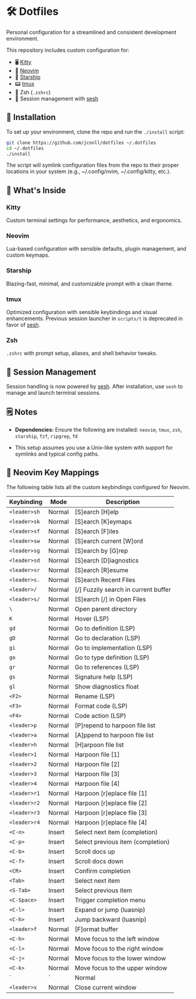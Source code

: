 # 🛠 Dotfiles

Personal configuration for a streamlined and consistent development environment.

This repository includes custom configuration for:

- 🖥 [Kitty](https://sw.kovidgoyal.net/kitty/)
- 🧠 [Neovim](https://neovim.io/)
- 🌟 [Starship](https://starship.rs/)
- 📟 [tmux](https://github.com/tmux/tmux)
- 🐚 Zsh (`.zshrc`)
- 📁 Session management with [sesh](https://github.com/jcnnll/sesh)


## 🔧 Installation

To set up your environment, clone the repo and run the `./install` script:

```sh
git clone https://github.com/jcnnll/dotfiles ~/.dotfiles
cd ~/.dotfiles
./install
```

The script will symlink configuration files from the repo to their proper
locations in your system (e.g., ~/.config/nvim, ~/.config/kitty, etc.).

## 📂 What's Inside

### Kitty
Custom terminal settings for performance, aesthetics, and ergonomics.

### Neovim
Lua-based configuration with sensible defaults, plugin management, and custom keymaps.

### Starship
Blazing-fast, minimal, and customizable prompt with a clean theme.

### tmux
Optimized configuration with sensible keybindings and visual enhancements.
Previous session launcher in `scripts/t` is deprecated in favor of [sesh](https://github.com/jcnnll/sesh).

### Zsh
`.zshrc` with prompt setup, aliases, and shell behavior tweaks.


## 🧩 Session Management

Session handling is now powered by [sesh](https://github.com/jcnnll/sesh).
After installation, use `sesh` to manage and launch terminal sessions.


## 🗒 Notes

- **Dependencies:**
  Ensure the following are installed:
  `neovim`, `tmux`, `zsh`, `starship`, `fzf`, `ripgrep`, `fd`

- This setup assumes you use a Unix-like system with support for symlinks and typical config paths.

## 🎯 Neovim Key Mappings

The following table lists all the custom keybindings configured for Neovim.

| Keybinding        | Mode   | Description                               |
|-------------------|--------|-------------------------------------------|
| `<leader>sh`      | Normal | [S]earch [H]elp                           |
| `<leader>sk`      | Normal | [S]earch [K]eymaps                        |
| `<leader>sf`      | Normal | [S]earch [F]iles                          |
| `<leader>sw`      | Normal | [S]earch current [W]ord                   |
| `<leader>sg`      | Normal | [S]earch by [G]rep                        |
| `<leader>sd`      | Normal | [S]earch [D]iagnostics                    |
| `<leader>sr`      | Normal | [S]earch [R]esume                         |
| `<leader>s.`      | Normal | [S]earch Recent Files                     |
| `<leader>/`       | Normal | [/] Fuzzily search in current buffer      |
| `<leader>s/`      | Normal | [S]earch [/] in Open Files                |
| `\`               | Normal | Open parent directory                     |
| `K`               | Normal | Hover (LSP)                               |
| `gd`              | Normal | Go to definition (LSP)                    |
| `gD`              | Normal | Go to declaration (LSP)                   |
| `gi`              | Normal | Go to implementation (LSP)               |
| `go`              | Normal | Go to type definition (LSP)              |
| `gr`              | Normal | Go to references (LSP)                   |
| `gs`              | Normal | Signature help (LSP)                     |
| `gl`              | Normal | Show diagnostics float                   |
| `<F2>`            | Normal | Rename (LSP)                              |
| `<F3>`            | Normal | Format code (LSP)                         |
| `<F4>`            | Normal | Code action (LSP)                         |
| `<leader>p`       | Normal | [P]repend to harpoon file list           |
| `<leader>a`       | Normal | [A]ppend to harpoon file list            |
| `<leader>h`       | Normal | [H]arpoon file list                       |
| `<leader>1`       | Normal | Harpoon file [1]                         |
| `<leader>2`       | Normal | Harpoon file [2]                         |
| `<leader>3`       | Normal | Harpoon file [3]                         |
| `<leader>4`       | Normal | Harpoon file [4]                         |
| `<leader>r1`      | Normal | Harpoon [r]eplace file [1]              |
| `<leader>r2`      | Normal | Harpoon [r]eplace file [2]              |
| `<leader>r3`      | Normal | Harpoon [r]eplace file [3]              |
| `<leader>r4`      | Normal | Harpoon [r]eplace file [4]              |
| `<C-n>`           | Insert | Select next item (completion)            |
| `<C-p>`           | Insert | Select previous item (completion)        |
| `<C-b>`           | Insert | Scroll docs up                           |
| `<C-f>`           | Insert | Scroll docs down                         |
| `<CR>`            | Insert | Confirm completion                       |
| `<Tab>`           | Insert | Select next item                         |
| `<S-Tab>`         | Insert | Select previous item                     |
| `<C-Space>`       | Insert | Trigger completion menu                  |
| `<C-l>`           | Insert | Expand or jump (luasnip)                 |
| `<C-h>`           | Insert | Jump backward (luasnip)                  |
| `<leader>f`       | Normal | [F]ormat buffer                          |
| `<C-h>`           | Normal | Move focus to the left window            |
| `<C-l>`           | Normal | Move focus to the right window           |
| `<C-j>`           | Normal | Move focus to the lower window           |
| `<C-k>`           | Normal | Move focus to the upper window           |
| `|`               | Normal | Vertical split window                    |
| `<leader>x`       | Normal | Close current window                     |
